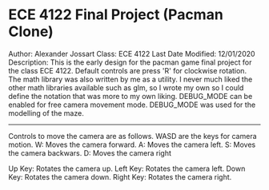 # ECE 4122 Final Project (Pacman Clone)
Author: Alexander Jossart
Class: ECE 4122
Last Date Modified: 12/01/2020
Description:
This is the early design for the pacman game
final project for the class ECE 4122. Default controls
are press 'R' for clockwise rotation. The math library was
also written by me as a utility. I never much liked the other
math libraries available such as glm, so I wrote my own so I could
define the notation that was more to my own liking. DEBUG_MODE
can be enabled for free camera movement mode.
DEBUG_MODE was used for the modelling of the maze.

----------------------------------------------------------------------

Controls to move the camera are as follows.
WASD are the keys for camera motion.
W: Moves the camera forward.
A: Moves the camera left.
S: Moves the camera backwars.
D: Moves the camera right

Up Key: Rotates the camera up.
Left Key: Rotates the camera left.
Down Key: Rotates the camera down.
Right Key: Rotates the camera right.